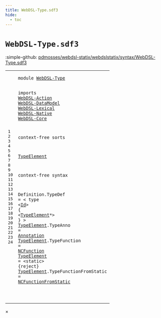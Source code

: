 ```yaml
---
title: WebDSL-Type.sdf3
hide:
  - toc
---
```


# `WebDSL-Type.sdf3`

:simple-github: [pdmosses/webdsl-statix/webdslstatix/syntax/WebDSL-Type.sdf3]

[pdmosses/webdsl-statix/webdslstatix/syntax/WebDSL-Type.sdf3]: https://github.com/pdmosses/webdsl-statix/blob/master/webdslstatix/syntax/WebDSL-Type.sdf3 "The source file on GitHub"

<div class="sdf3"><table class="highlighttable"><tbody><tr><td class="linenos"><div class="linenodiv"><pre><span></span>1
2
3
4
5
6
7
8
9
10
11
12
13
14
15
16
17
18
19
20
21
22
23
24
</pre></div></td>
<td class="code"><pre><code><span class="keyword">module</span> <a href="../webdsl-statix.sdf3/#WebDSL-Type_26_3" id="WebDSL-Type_1_8" title="Referenced at ../webdsl-statix.sdf3 line 26">WebDSL-Type</a>

<span class="keyword">imports</span>
  <a href="../WebDSL-Action.sdf3/#WebDSL-Action_1_8" id="WebDSL-Action_4_3" title="Defined at ../WebDSL-Action.sdf3 line 1">WebDSL-Action</a>
  <a href="../WebDSL-DataModel.sdf3/#WebDSL-DataModel_1_8" id="WebDSL-DataModel_5_3" title="Defined at ../WebDSL-DataModel.sdf3 line 1">WebDSL-DataModel</a>
  <a href="../WebDSL-Lexical.sdf3/#WebDSL-Lexical_1_8" id="WebDSL-Lexical_6_3" title="Defined at ../WebDSL-Lexical.sdf3 line 1">WebDSL-Lexical</a>
  <a href="../WebDSL-Native.sdf3/#WebDSL-Native_1_8" id="WebDSL-Native_7_3" title="Defined at ../WebDSL-Native.sdf3 line 1">WebDSL-Native</a>
  <a href="../WebDSL-Core.sdf3/#WebDSL-Core_1_8" id="WebDSL-Core_8_3" title="Defined at ../WebDSL-Core.sdf3 line 1">WebDSL-Core</a>

<span class="keyword">context-free sorts</span>

  <a href="#TypeElement_18_8" id="TypeElement_12_3" title="Referenced at line 18">TypeElement</a>

<span class="keyword">context-free syntax</span>

  <span id="Definition_16_3" title="Not referenced">Definition</span>.<span class="cons_Constructor"><span id="TypeDef_16_14" title="Not referenced">TypeDef</span></span> = &lt;
    <span class="cons_String">type</span> &lt;<a href="../WebDSL-Lexical.sdf3/#Id_5_49" id="Id_17_11" title="Defined at ../WebDSL-Lexical.sdf3 line 5, 16">Id</a>&gt; <span class="cons_String">{</span>
      &lt;<a href="#TypeElement_12_3" id="TypeElement_18_8" title="Defined at line 12, 21, 22, 23, 24">TypeElement</a>*&gt;
    <span class="cons_String">}</span>
  &gt;
  <a href="#TypeElement_18_8" id="TypeElement_21_3" title="Referenced at line 18">TypeElement</a>.<span class="cons_Constructor"><span id="TypeAnno_21_15" title="Not referenced">TypeAnno</span></span> = <a href="../WebDSL-DataModel.sdf3/#Annotation_108_3" id="Annotation_21_26" title="Defined at ../WebDSL-DataModel.sdf3 line 108, 112, 113, 114, 115, 116, 117, 118, 119, 120, 121, 122, 123, 124, 125, 126, 127, 128, 129, 130, 131, 132, 133">Annotation</a>
  <a href="#TypeElement_18_8" id="TypeElement_22_3" title="Referenced at line 18">TypeElement</a>.<span class="cons_Constructor"><span id="TypeFunction_22_15" title="Not referenced">TypeFunction</span></span> = <a href="../WebDSL-Native.sdf3/#NCFunction_32_24" id="NCFunction_22_30" title="Defined at ../WebDSL-Native.sdf3 line 32, 41">NCFunction</a>
  <a href="#TypeElement_18_8" id="TypeElement_23_3" title="Referenced at line 18">TypeElement</a> = &lt;<span class="cons_String">static</span>&gt; {<span class="keyword">reject</span>}
  <a href="#TypeElement_18_8" id="TypeElement_24_3" title="Referenced at line 18">TypeElement</a>.<span class="cons_Constructor"><span id="TypeFunctionFromStatic_24_15" title="Not referenced">TypeFunctionFromStatic</span></span> = <a href="../WebDSL-Native.sdf3/#NCFunctionFromStatic_33_20" id="NCFunctionFromStatic_24_40" title="Defined at ../WebDSL-Native.sdf3 line 33, 48">NCFunctionFromStatic</a>

</code></pre></td></tr></tbody></table></div>

<div id="modal">
  <div id="modal-content">
    <span id="modal-close">&times;</span>
    <h2 id="modal-h2"></h2>
    <p  id="modal-p"></p>
    <ul id="modal-ul"></ul>
  </div>
</div>
